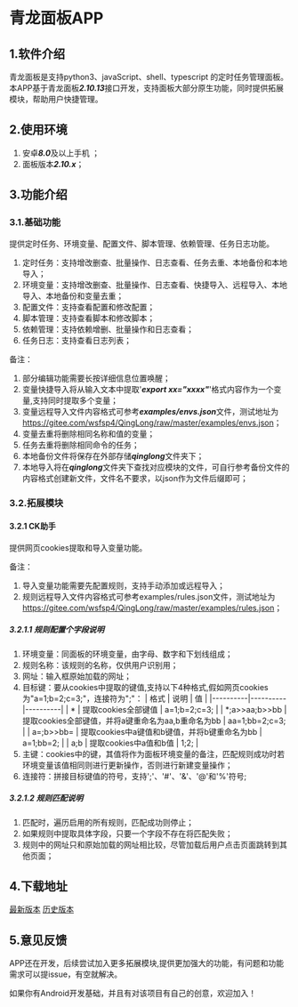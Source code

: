 # 青龙面板APP

## 1.软件介绍

青龙面板是支持python3、javaScript、shell、typescript 的定时任务管理面板。
本APP基于青龙面板***2.10.13***接口开发，支持面板大部分原生功能，同时提供拓展模块，帮助用户快捷管理。

## 2.使用环境

1. 安卓***8.0***及以上手机 ；
2. 面板版本***2.10.x***；

## 3.功能介绍

### 3.1.基础功能

提供定时任务、环境变量、配置文件、脚本管理、依赖管理、任务日志功能。

1. 定时任务：支持增改删查、批量操作、日志查看、任务去重、本地备份和本地导入；
2. 环境变量：支持增改删查、批量操作、日志查看、快捷导入、远程导入、本地导入、本地备份和变量去重；
3. 配置文件：支持查看配置和修改配置；
4. 脚本管理：支持查看脚本和修改脚本；
5. 依赖管理：支持依赖增删、批量操作和日志查看；
6. 任务日志：支持查看日志列表；

备注：
1. 部分编辑功能需要长按详细信息位置唤醒；
2. 变量快捷导入将从输入文本中提取'***export xx="xxxx"***'格式内容作为一个变量,支持同时提取多个变量；
3. 变量远程导入文件内容格式可参考***examples/envs.json***文件，测试地址为<https://gitee.com/wsfsp4/QingLong/raw/master/examples/envs.json>；
4. 变量去重将删除相同名称和值的变量；
5. 任务去重将删除相同命令的任务；
6. 本地备份文件将保存在外部存储***qinglong***文件夹下；
7. 本地导入将在***qinglong***文件夹下查找对应模块的文件，可自行参考备份文件的内容格式创建新文件，文件名不要求，以json作为文件后缀即可；


### 3.2.拓展模块

#### 3.2.1 CK助手

提供网页cookies提取和导入变量功能。

备注：
1. 导入变量功能需要先配置规则，支持手动添加或远程导入；
2. 规则远程导入文件内容格式可参考examples/rules.json文件，测试地址为<https://gitee.com/wsfsp4/QingLong/raw/master/examples/rules.json>；

##### 3.2.1.1 规则配置个字段说明

1. 环境变量：同面板的环境变量，由字母、数字和下划线组成；
2. 规则名称：该规则的名称，仅供用户识别用；
3. 网址：输入框原始加载的网址；
4. 目标键：要从cookies中提取的键值,支持以下4种格式,假如网页cookies为"a=1;b=2;c=3;"，连接符为";"： 
   | 格式 | 说明 | 值 |
   |----------|----------|----------| 
   | * | 提取cookies全部键值 | a=1;b=2;c=3; | 
   | *;a>>aa;b>>bb | 提取cookies全部键值，并将a键重命名为aa,b重命名为bb | aa=1;bb=2;c=3; | 
   | a=;b>>bb= | 提取cookies中a键值和b键值，并将b键重命名为bb | a=1;bb=2; | 
   | a;b | 提取cookies中a值和b值 | 1;2; |
5. 主键：cookies中的键，其值将作为面板环境变量的备注，匹配规则成功时若环境变量该值相同则进行更新操作，否则进行新建变量操作；
6. 连接符：拼接目标键值的符号，支持';'、'#'、'&'、'@'和'%'符号;

##### 3.2.1.2 规则匹配说明

1. 匹配时，遍历启用的所有规则，匹配成功则停止；
2. 如果规则中提取具体字段，只要一个字段不存在将匹配失败；
3. 规则中的网址只和原始加载的网址相比较，尽管加载后用户点击页面跳转到其他页面；

## 4.下载地址
[最新版本](https://gitee.com/wsfsp4/QingLong/releases/tag/V1.4)
[历史版本](https://gitee.com/wsfsp4/QingLong/releases)

## 5.意见反馈

APP还在开发，后续尝试加入更多拓展模块,提供更加强大的功能，有问题和功能需求可以提issue，有空就解决。

如果你有Android开发基础，并且有对该项目有自己的创意，欢迎加入！

